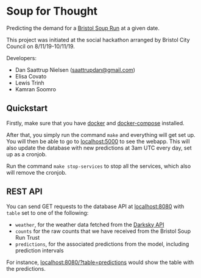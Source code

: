 # Soup for Thought

Predicting the demand for a 
[Bristol Soup Run](https://www.bristolsoupruntrust.org.uk/) at a given date.

This project was initiated at the social hackathon arranged by Bristol City 
Council on 8/11/19-10/11/19.

Developers:

  - Dan Saattrup Nielsen (saattrupdan@gmail.com)
  - Elisa Covato
  - Lewis Trinh
  - Kamran Soomro


## Quickstart

Firstly, make sure that you have [docker](https://docs.docker.com/get-docker/) 
and [docker-compose](https://docs.docker.com/compose/install/) installed.

After that, you simply run the command `make` and everything will get set up.
You will then be able to go to [localhost:5000](http://localhost:5000/) to see
the webapp. This will also update the database with new predictions at 3am UTC
every day, set up as a cronjob.

Run the command `make stop-services` to stop all the services, which also will
remove the cronjob.


## REST API

You can send GET requests to the database API at 
[localhost:8080](http://localhost:8080/) with `table` set to one of the
following:

  - `weather`, for the weather data fetched from the 
  [Darksky API](https://darksky.net/dev)
  - `counts` for the raw counts that we have received from the Bristol Soup 
  Run Trust
  - `predictions`, for the associated predictions from the model, including 
  prediction intervals

For instance, 
[localhost:8080/?table=predictions](http://localhost:8080/?table=predictions)
would show the table with the predictions.
